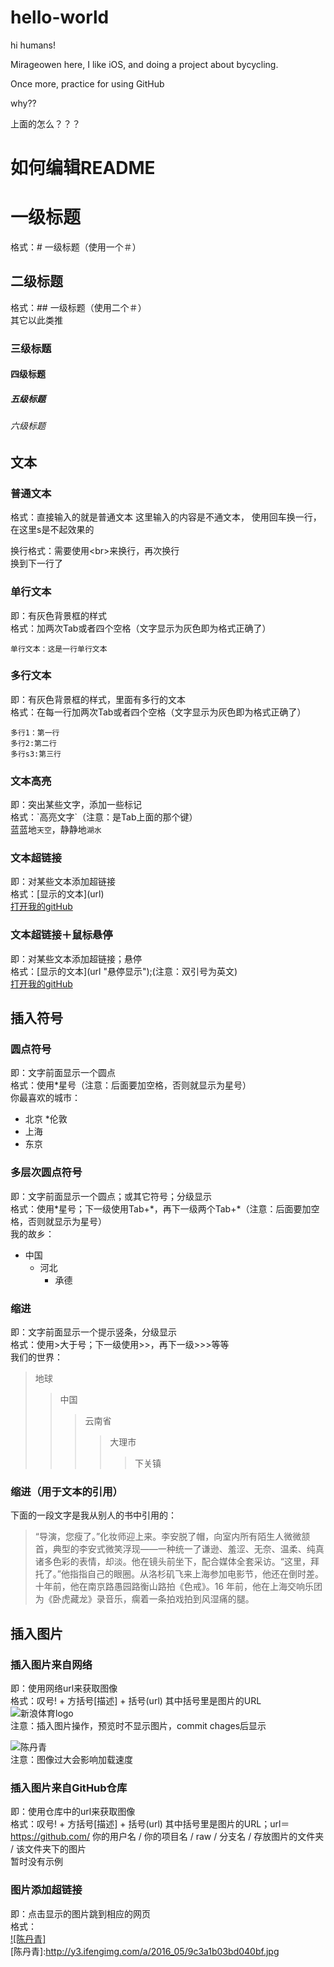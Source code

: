 # hello-world

hi humans!

Mirageowen here, I like iOS, and doing a project about bycycling.

Once more, practice for using GitHub

why??

上面的怎么？？？




# 如何编辑README

# 一级标题
格式：# 一级标题（使用一个＃）

## 二级标题
格式：## 一级标题（使用二个＃）<br>
其它以此类推

### 三级标题


#### 四级标题


##### 五级标题


###### 六级标题


## 文本
### 普通文本
格式：直接输入的就是普通文本
这里输入的内容是不通文本，
使用回车换一行，在这里s是不起效果的

换行格式：需要使用\<br>来换行，再次换行<br>
换到下一行了

### 单行文本
即：有灰色背景框的样式<br>
格式：加两次Tab或者四个空格（文字显示为灰色即为格式正确了）<br>

    单行文本：这是一行单行文本

### 多行文本
即：有灰色背景框的样式，里面有多行的文本<br>
格式：在每一行加两次Tab或者四个空格（文字显示为灰色即为格式正确了）<br>

    多行1：第一行
    多行2:第二行
    多行s3:第三行

### 文本高亮
即：突出某些文字，添加一些标记<br>
格式：\`高亮文字\`（注意：是Tab上面的那个键）<br>
蓝蓝地`天空`，静静地`湖水`

### 文本超链接
即：对某些文本添加超链接<br>
格式：\[显示的文本\]\(url\)<br>
[打开我的gitHub](https://github.com/mirageowen/)

### 文本超链接＋鼠标悬停
即：对某些文本添加超链接；悬停<br>
格式：\[显示的文本\]\(url "悬停显示"\);(注意：双引号为英文)<br>
[打开我的gitHub](https://github.com/mirageowen/ "悬停显示")


## 插入符号
### 圆点符号
即：文字前面显示一个圆点<br>
格式：使用\*星号（注意：后面要加空格，否则就显示为星号）<br>
你最喜欢的城市：<br>
* 北京
*伦敦
* 上海
* 东京

### 多层次圆点符号
即：文字前面显示一个圆点；或其它符号；分级显示<br>
格式：使用\*星号；下一级使用Tab+\*，再下一级两个Tab+\*（注意：后面要加空格，否则就显示为星号）<br>
我的故乡：<br>
* 中国
    * 河北
        * 承德

### 缩进
即：文字前面显示一个提示竖条，分级显示<br>
格式：使用\>大于号；下一级使用\>>，再下一级\>>>等等<br>
我们的世界：<br>
>地球
>>中国
>>>云南省
>>>>大理市
>>>>>下关镇

### 缩进（用于文本的引用）
下面的一段文字是我从别人的书中引用的：<br>
>“导演，您瘦了。”化妆师迎上来。李安脱了帽，向室内所有陌生人微微颔首，典型的李安式微笑浮现——一种统一了谦逊、羞涩、无奈、温柔、纯真诸多色彩的表情，却淡。他在镜头前坐下，配合媒体全套采访。“这里，拜托了。”他指指自己的眼圈。从洛杉矶飞来上海参加电影节，他还在倒时差。十年前，他在南京路愚园路衡山路拍《色戒》。16 年前，他在上海交响乐团为《卧虎藏龙》录音乐，瘸着一条拍戏拍到风湿痛的腿。

## 插入图片
### 插入图片来自网络
即：使用网络url来获取图像<br>
格式：叹号! + 方括号[描述] + 括号(url) 其中括号里是图片的URL<br>
![新浪体育logo](http://n.sinaimg.cn/sports/index1508/logo.png)<br>
注意：插入图片操作，预览时不显示图片，commit chages后显示<br>

![陈丹青](http://y3.ifengimg.com/a/2016_05/9c3a1b03bd040bf.jpg)<br>
注意：图像过大会影响加载速度

### 插入图片来自GitHub仓库
即：使用仓库中的url来获取图像<br>
格式：叹号! + 方括号[描述] + 括号(url) 其中括号里是图片的URL；url＝https://github.com/ 你的用户名 / 你的项目名 / raw / 分支名 / 存放图片的文件夹 / 该文件夹下的图片<br>
暂时没有示例

### 图片添加超链接
即：点击显示的图片跳到相应的网页<br>
格式：<br>
[![陈丹青]](http://book.ifeng.com/a/20160120/18595_0.shtml)  
[陈丹青]:http://y3.ifengimg.com/a/2016_05/9c3a1b03bd040bf.jpg







